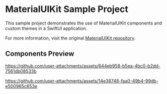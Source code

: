 # MaterialUIKit Sample Project

This sample project demonstrates the use of MaterialUIKit components and custom themes in a SwiftUI application.

For more information, visit the original [MaterialUIKit repository](https://github.com/aumChauhan/MaterialUIKit).

## Components Preview

https://github.com/user-attachments/assets/644eb958-b5ea-4bc0-b2dd-7561db08533b

https://github.com/user-attachments/assets/14e38748-faa0-49b4-99db-e500965c653e


